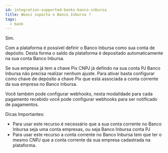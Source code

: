 ```yaml
---
id: integration-supported-banks-banco-inbursa
title: Woovi suporta o Banco Inbursa ?
tags:
  - bank
---
```


Sim.

Com a plataforma é possível definir o Banco Inbursa como sua conta de depósito. Desta forma o saldo da plataforma é depositado automaticamente na sua conta Banco Inbursa.

Se sua empresa já tem a chave Pix CNPJ já defindo na sua conta PJ Banco Inbursa não precisa realizar nenhum ajuste. Para ativar basta configurar como chave de depósito a chave Pix que está associada a conta corrente da sua empresa no Banco Inbursa.

Você também pode configurar webhooks, nesta modalidade para cada pagamento recebido você pode configurar webhooks para ser notificado de pagamentos.

Dicas Importantes:

- Para usar este recurso é necessário que a sua conta corrente no Banco Inbursa seja uma conta empresas, ou seja Banco Inbursa conta PJ
- Para usar este recurso a conta corrente no Banco Inbursa tem que ter o mesmo CNPJ que a conta corrente da sua empresa cadastrada na plataforma.
